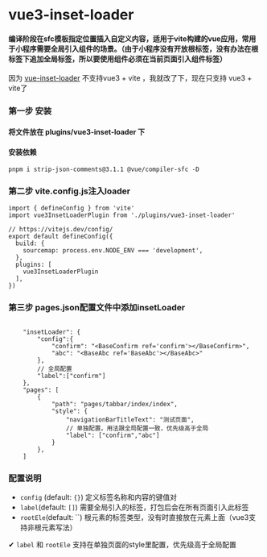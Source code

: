
# vue3-inset-loader
#### 编译阶段在sfc模板指定位置插入自定义内容，适用于vite构建的vue应用，常用于小程序需要全局引入组件的场景。（由于小程序没有开放根标签，没有办法在根标签下追加全局标签，所以要使用组件必须在当前页面引入组件标签）
因为 [vue-inset-loader](https://github.com/1977474741/vue-inset-loader) 不支持vue3 + vite ，我就改了下，现在只支持 vue3 + vite了
### 第一步 安装

#### 将文件放在 plugins/vue3-inset-loader 下

#### 安装依赖
```
pnpm i strip-json-comments@3.1.1 @vue/compiler-sfc -D
```

### 第二步 vite.config.js注入loader
```
import { defineConfig } from 'vite'
import vue3InsetLoaderPlugin from './plugins/vue3-inset-loader'

// https://vitejs.dev/config/
export default defineConfig({
  build: {
    sourcemap: process.env.NODE_ENV === 'development',
  },
  plugins: [
    vue3InsetLoaderPlugin
  ],
})
```
### 第三步 pages.json配置文件中添加insetLoader
```

    "insetLoader": {
        "config":{
            "confirm": "<BaseConfirm ref='confirm'></BaseConfirm>",
            "abc": "<BaseAbc ref='BaseAbc'></BaseAbc>"
        },
        // 全局配置
        "label":["confirm"]
    },
    "pages": [
        {
            "path": "pages/tabbar/index/index",
            "style": {
                "navigationBarTitleText": "测试页面",
                // 单独配置，用法跟全局配置一致，优先级高于全局
                "label": ["confirm","abc"]
            }
        },
    ]
```
###  配置说明

 - `config` (default: `{}`)
    定义标签名称和内容的键值对
 - `label`(default: `[]`)
    需要全局引入的标签，打包后会在所有页面引入此标签
 - `rootEle`(default: ``)
    根元素的标签类型，没有时直接放在元素上面（vue3支持非根元素写法）

 ✔ `label` 和 `rootEle` 支持在单独页面的style里配置，优先级高于全局配置